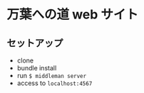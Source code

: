 # 万葉への道 web サイト

## セットアップ

- clone
- bundle install
- run `$ middleman server`
- access to `localhost:4567`
